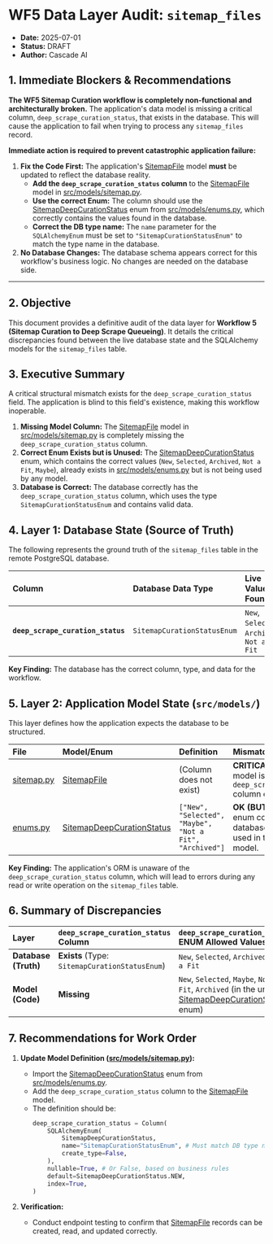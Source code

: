 # WF5 Data Layer Audit: `sitemap_files`

- **Date:** 2025-07-01
- **Status:** DRAFT
- **Author:** Cascade AI

## 1. Immediate Blockers & Recommendations

**The WF5 Sitemap Curation workflow is completely non-functional and architecturally broken.** The application's data model is missing a critical column, `deep_scrape_curation_status`, that exists in the database. This will cause the application to fail when trying to process any `sitemap_files` record.

**Immediate action is required to prevent catastrophic application failure:**

1.  **Fix the Code First:** The application's [SitemapFile](cci:2://file:///Users/henrygroman/development/python-projects/ScraperSky-Back-End-WorkSpace/scraper-sky-backend/src/models/sitemap.py:37:0-119:34) model **must** be updated to reflect the database reality.
    *   **Add the `deep_scrape_curation_status` column** to the [SitemapFile](cci:2://file:///Users/henrygroman/development/python-projects/ScraperSky-Back-End-WorkSpace/scraper-sky-backend/src/models/sitemap.py:37:0-119:34) model in [src/models/sitemap.py](cci:7://file:///Users/henrygroman/development/python-projects/ScraperSky-Back-End-WorkSpace/scraper-sky-backend/src/models/sitemap.py:0:0-0:0).
    *   **Use the correct Enum:** The column should use the [SitemapDeepCurationStatus](cci:2://file:///Users/henrygroman/development/python-projects/ScraperSky-Back-End-WorkSpace/scraper-sky-backend/src/models/enums.py:213:0-220:25) enum from [src/models/enums.py](cci:7://file:///Users/henrygroman/development/python-projects/ScraperSky-Back-End-WorkSpace/scraper-sky-backend/src/models/enums.py:0:0-0:0), which correctly contains the values found in the database.
    *   **Correct the DB type name:** The `name` parameter for the `SQLAlchemyEnum` must be set to `"SitemapCurationStatusEnum"` to match the type name in the database.
2.  **No Database Changes:** The database schema appears correct for this workflow's business logic. No changes are needed on the database side.

---

## 2. Objective

This document provides a definitive audit of the data layer for **Workflow 5 (Sitemap Curation to Deep Scrape Queueing)**. It details the critical discrepancies found between the live database state and the SQLAlchemy models for the `sitemap_files` table.

## 3. Executive Summary

A critical structural mismatch exists for the `deep_scrape_curation_status` field. The application is blind to this field's existence, making this workflow inoperable.

1.  **Missing Model Column:** The [SitemapFile](cci:2://file:///Users/henrygroman/development/python-projects/ScraperSky-Back-End-WorkSpace/scraper-sky-backend/src/models/sitemap.py:37:0-119:34) model in [src/models/sitemap.py](cci:7://file:///Users/henrygroman/development/python-projects/ScraperSky-Back-End-WorkSpace/scraper-sky-backend/src/models/sitemap.py:0:0-0:0) is completely missing the `deep_scrape_curation_status` column.
2.  **Correct Enum Exists but is Unused:** The [SitemapDeepCurationStatus](cci:2://file:///Users/henrygroman/development/python-projects/ScraperSky-Back-End-WorkSpace/scraper-sky-backend/src/models/enums.py:213:0-220:25) enum, which contains the correct values (`New`, `Selected`, `Archived`, `Not a Fit`, `Maybe`), already exists in [src/models/enums.py](cci:7://file:///Users/henrygroman/development/python-projects/ScraperSky-Back-End-WorkSpace/scraper-sky-backend/src/models/enums.py:0:0-0:0) but is not being used by any model.
3.  **Database is Correct:** The database correctly has the `deep_scrape_curation_status` column, which uses the type `SitemapCurationStatusEnum` and contains valid data.

## 4. Layer 1: Database State (Source of Truth)

The following represents the ground truth of the `sitemap_files` table in the remote PostgreSQL database.

| Column | Database Data Type | Live Values Found |
| :--- | :--- | :--- |
| **`deep_scrape_curation_status`** | `SitemapCurationStatusEnum` | `New`, `Selected`, `Archived`, `Not a Fit` |

**Key Finding:** The database has the correct column, type, and data for the workflow.

## 5. Layer 2: Application Model State (`src/models/`)

This layer defines how the application expects the database to be structured.

| File | Model/Enum | Definition | Mismatch Analysis |
| :--- | :--- | :--- | :--- |
| [sitemap.py](cci:7://file:///Users/henrygroman/development/python-projects/ScraperSky-Back-End-WorkSpace/scraper-sky-backend/src/models/sitemap.py:0:0-0:0) | [SitemapFile](cci:2://file:///Users/henrygroman/development/python-projects/ScraperSky-Back-End-WorkSpace/scraper-sky-backend/src/models/sitemap.py:37:0-119:34) | (Column does not exist) | **CRITICAL MISMATCH:** The model is missing the `deep_scrape_curation_status` column entirely. |
| [enums.py](cci:7://file:///Users/henrygroman/development/python-projects/ScraperSky-Back-End-WorkSpace/scraper-sky-backend/src/models/enums.py:0:0-0:0) | [SitemapDeepCurationStatus](cci:2://file:///Users/henrygroman/development/python-projects/ScraperSky-Back-End-WorkSpace/scraper-sky-backend/src/models/enums.py:213:0-220:25) | `["New", "Selected", "Maybe", "Not a Fit", "Archived"]` | **OK (BUT UNUSED):** This enum correctly reflects the database values but is not used in the [SitemapFile](cci:2://file:///Users/henrygroman/development/python-projects/ScraperSky-Back-End-WorkSpace/scraper-sky-backend/src/models/sitemap.py:37:0-119:34) model. |

**Key Finding:** The application's ORM is unaware of the `deep_scrape_curation_status` column, which will lead to errors during any read or write operation on the `sitemap_files` table.

## 6. Summary of Discrepancies

| Layer | `deep_scrape_curation_status` Column | `deep_scrape_curation_status` ENUM Allowed Values |
| :--- | :--- | :--- |
| **Database (Truth)** | **Exists** (Type: `SitemapCurationStatusEnum`) | `New`, `Selected`, `Archived`, `Not a Fit` |
| **Model (Code)** | **Missing** | `New`, `Selected`, `Maybe`, `Not a Fit`, `Archived` (in the unused [SitemapDeepCurationStatus](cci:2://file:///Users/henrygroman/development/python-projects/ScraperSky-Back-End-WorkSpace/scraper-sky-backend/src/models/enums.py:213:0-220:25) enum) |

## 7. Recommendations for Work Order

1.  **Update Model Definition ([src/models/sitemap.py](cci:7://file:///Users/henrygroman/development/python-projects/ScraperSky-Back-End-WorkSpace/scraper-sky-backend/src/models/sitemap.py:0:0-0:0)):**
    *   Import the [SitemapDeepCurationStatus](cci:2://file:///Users/henrygroman/development/python-projects/ScraperSky-Back-End-WorkSpace/scraper-sky-backend/src/models/enums.py:213:0-220:25) enum from [src/models/enums.py](cci:7://file:///Users/henrygroman/development/python-projects/ScraperSky-Back-End-WorkSpace/scraper-sky-backend/src/models/enums.py:0:0-0:0).
    *   Add the `deep_scrape_curation_status` column to the [SitemapFile](cci:2://file:///Users/henrygroman/development/python-projects/ScraperSky-Back-End-WorkSpace/scraper-sky-backend/src/models/sitemap.py:37:0-119:34) model.
    *   The definition should be:
        ```python
        deep_scrape_curation_status = Column(
            SQLAlchemyEnum(
                SitemapDeepCurationStatus,
                name="SitemapCurationStatusEnum", # Must match DB type name
                create_type=False,
            ),
            nullable=True, # Or False, based on business rules
            default=SitemapDeepCurationStatus.NEW,
            index=True,
        )
        ```

2.  **Verification:**
    *   Conduct endpoint testing to confirm that [SitemapFile](cci:2://file:///Users/henrygroman/development/python-projects/ScraperSky-Back-End-WorkSpace/scraper-sky-backend/src/models/sitemap.py:37:0-119:34) records can be created, read, and updated correctly.